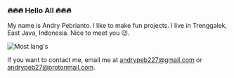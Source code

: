 ### 🔥🔥🔥 Hello All 🔥🔥🔥

My name is Andry Pebrianto. I like to make fun projects. I live in Trenggalek, East Java, Indonesia.
Nice to meet you 😉.

![Most lang's](https://github-readme-stats.vercel.app/api/top-langs/?username=andry-pebrianto&layout=compact)

If you want to contact me, email me at andrypeb227@gmail.com or andrypeb27@protonmail.com.
